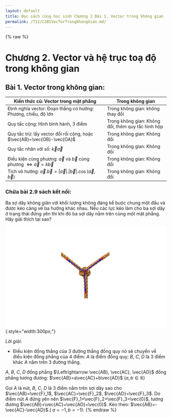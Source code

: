 ```yaml
---
layout: default
title: Đọc sách cùng học sinh Chương 2 Bài 1. Vector trong không gian
permalink: /T12/C2B1VecTorTrongKhongGian.md/
---
```

{% raw %}
# Chương 2. Vector và hệ trục toạ độ trong không gian

## Bài 1. Vector trong không gian:

| Kiến thức cũ: Vector trong mặt phẳng | Trong không gian|
|---|---|
|Định nghĩa vector: Đoạn thẳng có hướng: Phương, chiều, độ lớn | Trong không gian: không thay đổi|
|Quy tắc cộng: Hình bình hành, 3 điểm| Trong không gian: Không đổi, thêm quy tắc hình hộp|
| Quy tắc trừ: lấy vector đối rồi cộng, hoặc $\vec{AB}=\vec{OB}-\vec{OA}$| Trong không gian: Không đổi|
|Quy tắc nhân với số: $\vec{k}\vec{a}$| Trong không gian: Không đổi|
|Điều kiện cùng phương: $\vec{a}$ và $\vec{b}$ cùng phương $\Leftrightarrow \vec{a}=k\vec{b}$| Trong không gian: Không đổi|
|Tích vô hướng: $\vec{a}.\vec{b}=\|\vec{a}\|.\|\vec{b}\|.\cos(\vec{a},\vec{b})$| Trong không gian: Không đổi|

### Chữa bài 2.9 sách kết nối:

Ba sợ dây không giãn với khối lượng không đáng kể buộc chung một đầu và được kéo căng về ba hướng khác nhau. Nếu các lực kéo làm cho ba sợi dây ở trạng thái đứng yên thì khi đó ba sợi dây nằm trên cùng một mặt phẳng. Hãy giải thích tại sao?

![Ảnh minh họa](./c2b1basoiday.png){:style="width:300px;"}


*Lời giải*:
- Điều kiện đồng thẳng của 3 đường thẳng đồng quy nó sẽ chuyển về điều kiện đồng phẳng của 4 điểm: $A$ là điểm đồng quy; $B$, $C$, $D$ là 3 điểm khác $A$ nằm trên 3 đường thẳng.

$A$, $B$, $C$, $D$ đồng phẳng $\Leftrightarrow \vec{AB}, \vec{AC}, \vec{AD}$ đồng phẳng tương đương: $\vec{AB}=a\vec{AC}+b\vec{AD}$ ($a,b\in \mathbb{R}$)

Gọi $A$ là nút, $B$, $C$, $D$ là 3 điểm nằm trên sợi dây sao cho $\vec{AB}=\vec{F}_1$, $\vec{AC}=\vec{F}_2$, $\vec{AD}=\vec{F}_3$.
Do điểm nút $A$ đứng yên nên $\vec{F}_1+\vec{F}_2+\vec{F}_3=\vec{0}$, tương đương $\vec{AB}+\vec{AC}+\vec{AD}=\vec{0}$.
Kéo theo: $\vec{AB}=-\vec{AC}-\vec{AD}$.( $a=-1, b=-1$).
{% endraw %}
